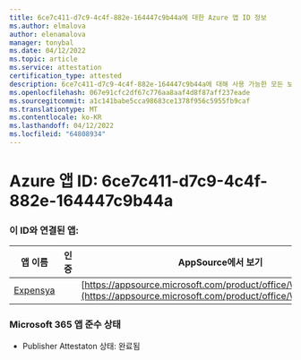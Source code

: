 ```yaml
---
title: 6ce7c411-d7c9-4c4f-882e-164447c9b44a에 대한 Azure 앱 ID 정보
ms.author: elmalova
author: elenamalova
manager: tonybal
ms.date: 04/12/2022
ms.topic: article
ms.service: attestation
certification_type: attested
description: 6ce7c411-d7c9-4c4f-882e-164447c9b44a에 대해 사용 가능한 모든 보안 및 규정 준수 정보입니다.
ms.openlocfilehash: 067e91cfc2df67c776aa8aaf4d8f87aff237eade
ms.sourcegitcommit: a1c141babe5cca98683ce1378f956c5955fb9caf
ms.translationtype: MT
ms.contentlocale: ko-KR
ms.lasthandoff: 04/12/2022
ms.locfileid: "64808934"
---
```

# <a name="azure-app-id-6ce7c411-d7c9-4c4f-882e-164447c9b44a"></a>Azure 앱 ID: 6ce7c411-d7c9-4c4f-882e-164447c9b44a


### <a name="apps-associated-with-this-id"></a>이 ID와 연결된 앱:
| **앱 이름** | **인증** | **AppSource에서 보기** |
|--------------|---------------|-----------------------|
| [Expensya](../forward/WA200003924.md) |  | [https://appsource.microsoft.com/product/office/WA200003924](https://appsource.microsoft.com/product/office/WA200003924) |

### <a name="microsoft-365-app-compliance-status"></a>Microsoft 365 앱 준수 상태
- Publisher Attestaton 상태: 완료됨
